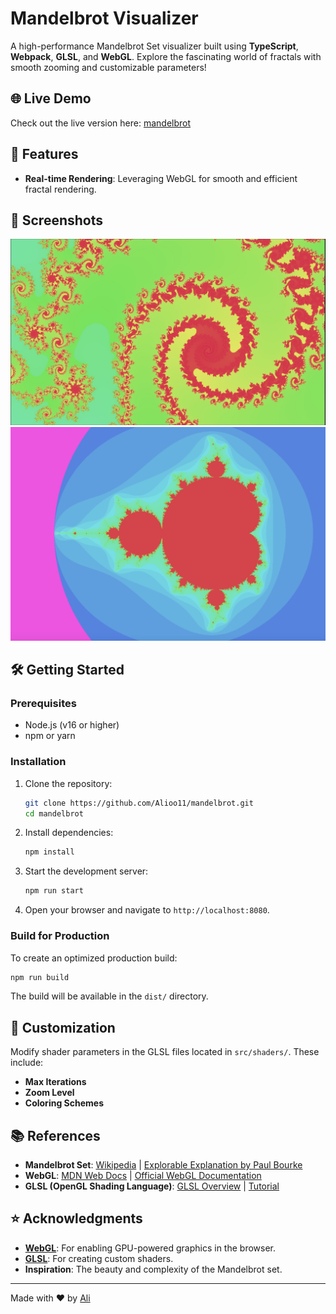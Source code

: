 
# Mandelbrot Visualizer

A high-performance Mandelbrot Set visualizer built using **TypeScript**, **Webpack**, **GLSL**, and **WebGL**. Explore the fascinating world of fractals with smooth zooming and customizable parameters!

## 🌐 Live Demo
Check out the live version here: [mandelbrot](mandelbrot.darkube.app)

## 🚀 Features
- **Real-time Rendering**: Leveraging WebGL for smooth and efficient fractal rendering.

## 📸 Screenshots
![Screenshot-1](/public/screenshot-01.jpeg)
![Screenshot-2](/public/screenshot-02.jpeg)

## 🛠️ Getting Started
### Prerequisites
- Node.js (v16 or higher)
- npm or yarn

### Installation
1. Clone the repository:
   ```bash
   git clone https://github.com/Alioo11/mandelbrot.git
   cd mandelbrot
   ```

2. Install dependencies:
   ```bash
   npm install
   ```

3. Start the development server:
   ```bash
   npm run start
   ```

4. Open your browser and navigate to `http://localhost:8080`.

### Build for Production
To create an optimized production build:
```bash
npm run build
```
The build will be available in the `dist/` directory.

## 🔧 Customization
Modify shader parameters in the GLSL files located in `src/shaders/`. These include:
- **Max Iterations**
- **Zoom Level**
- **Coloring Schemes**

## 📚 References
- **Mandelbrot Set**: [Wikipedia](https://en.wikipedia.org/wiki/Mandelbrot_set) | [Explorable Explanation by Paul Bourke](http://paulbourke.net/fractals/mandelbrot/)
- **WebGL**: [MDN Web Docs](https://developer.mozilla.org/en-US/docs/Web/API/WebGL_API) | [Official WebGL Documentation](https://www.khronos.org/webgl/)
- **GLSL (OpenGL Shading Language)**: [GLSL Overview](https://www.khronos.org/opengl/wiki/Core_Language_(GLSL)) | [Tutorial](https://thebookofshaders.com/)

<!-- ## 🤝 Contributions
Contributions, issues, and feature requests are welcome! Feel free to check out the [issues page](https://github.com/YourUsername/Mandelbrot-Visualizer/issues). -->

## ⭐ Acknowledgments
- **[WebGL](https://www.khronos.org/webgl/)**: For enabling GPU-powered graphics in the browser.
- **[GLSL](https://www.opengl.org/documentation/glsl/)**: For creating custom shaders.
- **Inspiration**: The beauty and complexity of the Mandelbrot set.

---

Made with ❤️ by [Ali](https://github.com/Alioo11)
